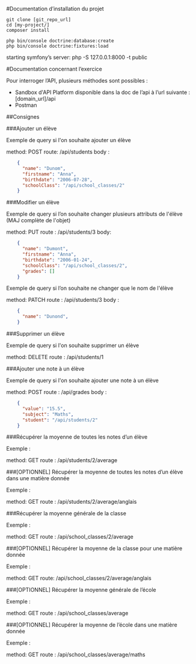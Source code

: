 #Documentation d’installation du projet

```
git clone [git_repo_url]
cd [my-project/]
composer install

php bin/console doctrine:database:create
php bin/console doctrine:fixtures:load
```

starting symfony’s server:  php -S 127.0.0.1:8000 -t public


#Documentation concernant l’exercice

Pour interroger l’API, plusieurs méthodes sont possibles :
* Sandbox d'API Platform disponible dans la doc de l’api à l’url suivante : [domain_url]/api
* Postman

##Consignes

###Ajouter un élève

Exemple de query si l'on souhaite ajouter un élève

method: POST
route: /api/students
body :
```json
    {
      "name": "Dunom",
      "firstname": "Anna",
      "birthdate": "2006-07-28",
      "schoolClass": "/api/school_classes/2"
    }
```

###Modifier un élève

Exemple de query si l’on souhaite changer plusieurs attributs
de l'élève (MAJ complète de l'objet)

method: PUT
route : /api/students/3
body:
```json
    {
      "name": "Dumont",
      "firstname": "Anna",
      "birthdate": "2006-01-24",
      "schoolClass": "/api/school_classes/2",
      "grades": []
    }
```

Exemple de query si l’on souhaite ne changer que le nom de l'élève

method: PATCH
route : /api/students/3
body :
```json
    {
      "name": "Dunond",
    }
```

###Supprimer un élève

Exemple de query si l'on souhaite supprimer un élève

method: DELETE
route : /api/students/1

###Ajouter une note à un élève

Exemple de query si l'on souhaite ajouter une note à un élève

method: POST
route : /api/grades
body :
```json
    {
      "value": "15.5",
      "subject": "Maths",
      "student": "/api/students/2"
    }
```

###Récupérer la moyenne de toutes les notes d’un élève

Exemple :

method: GET
route : /api/students/2/average

###[OPTIONNEL] Récupérer la moyenne de toutes les notes d’un élève dans une matière donnée

Exemple :

method: GET
route : /api/students/2/average/anglais

###Récupérer la moyenne générale de la classe

Exemple :

method: GET
route : /api/school_classes/2/average

###[OPTIONNEL] Récupérer la moyenne de la classe pour une matière donnée

Exemple :

method: GET
route: /api/school_classes/2/average/anglais

###[OPTIONNEL] Récupérer la moyenne générale de l’école

Exemple :

method: GET
route : /api/school_classes/average

###[OPTIONNEL] Récupérer la moyenne de l’école dans une matière donnée

Exemple :

method: GET
route : /api/school_classes/average/maths
